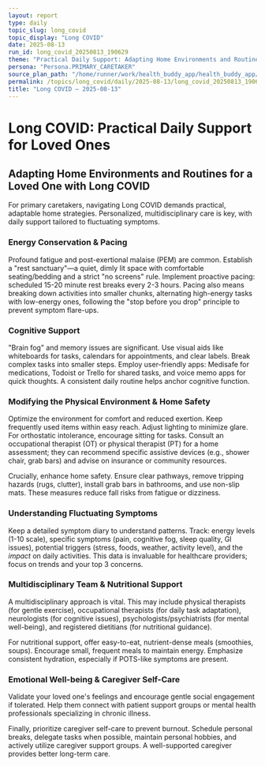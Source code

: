 ```yaml
---
layout: report
type: daily
topic_slug: long_covid
topic_display: "Long COVID"
date: 2025-08-13
run_id: long_covid_20250813_190629
theme: "Practical Daily Support: Adapting Home Environments and Routines for a Loved One with Long COVID."
persona: "Persona.PRIMARY_CARETAKER"
source_plan_path: "/home/runner/work/health_buddy_app/health_buddy_app/.results/long_covid/weekly_plan/2025-08-11/plan.json"
permalink: /topics/long_covid/daily/2025-08-13/long_covid_20250813_190629/
title: "Long COVID — 2025-08-13"
---
```


# Long COVID: Practical Daily Support for Loved Ones

## Adapting Home Environments and Routines for a Loved One with Long COVID

For primary caretakers, navigating Long COVID demands practical, adaptable home strategies. Personalized, multidisciplinary care is key, with daily support tailored to fluctuating symptoms.

### Energy Conservation & Pacing

Profound fatigue and post-exertional malaise (PEM) are common. Establish a "rest sanctuary"—a quiet, dimly lit space with comfortable seating/bedding and a strict "no screens" rule. Implement proactive pacing: scheduled 15-20 minute rest breaks every 2-3 hours. Pacing also means breaking down activities into smaller chunks, alternating high-energy tasks with low-energy ones, following the "stop before you drop" principle to prevent symptom flare-ups.

### Cognitive Support

"Brain fog" and memory issues are significant. Use visual aids like whiteboards for tasks, calendars for appointments, and clear labels. Break complex tasks into smaller steps. Employ user-friendly apps: Medisafe for medications, Todoist or Trello for shared tasks, and voice memo apps for quick thoughts. A consistent daily routine helps anchor cognitive function.

### Modifying the Physical Environment & Home Safety

Optimize the environment for comfort and reduced exertion. Keep frequently used items within easy reach. Adjust lighting to minimize glare. For orthostatic intolerance, encourage sitting for tasks. Consult an occupational therapist (OT) or physical therapist (PT) for a home assessment; they can recommend specific assistive devices (e.g., shower chair, grab bars) and advise on insurance or community resources.

Crucially, enhance home safety. Ensure clear pathways, remove tripping hazards (rugs, clutter), install grab bars in bathrooms, and use non-slip mats. These measures reduce fall risks from fatigue or dizziness.

### Understanding Fluctuating Symptoms

Keep a detailed symptom diary to understand patterns. Track: energy levels (1-10 scale), specific symptoms (pain, cognitive fog, sleep quality, GI issues), potential triggers (stress, foods, weather, activity level), and the *impact* on daily activities. This data is invaluable for healthcare providers; focus on trends and your top 3 concerns.

### Multidisciplinary Team & Nutritional Support

A multidisciplinary approach is vital. This may include physical therapists (for gentle exercise), occupational therapists (for daily task adaptation), neurologists (for cognitive issues), psychologists/psychiatrists (for mental well-being), and registered dietitians (for nutritional guidance).

For nutritional support, offer easy-to-eat, nutrient-dense meals (smoothies, soups). Encourage small, frequent meals to maintain energy. Emphasize consistent hydration, especially if POTS-like symptoms are present.

### Emotional Well-being & Caregiver Self-Care

Validate your loved one's feelings and encourage gentle social engagement if tolerated. Help them connect with patient support groups or mental health professionals specializing in chronic illness.

Finally, prioritize caregiver self-care to prevent burnout. Schedule personal breaks, delegate tasks when possible, maintain personal hobbies, and actively utilize caregiver support groups. A well-supported caregiver provides better long-term care.
